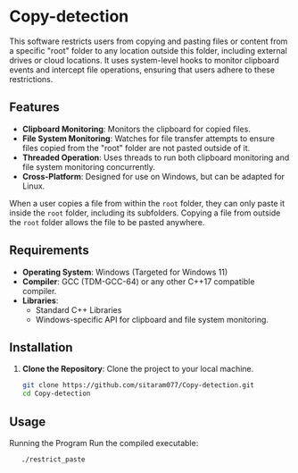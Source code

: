 # Copy-detection

This software restricts users from copying and pasting files or content from a specific "root" folder to any location outside this folder, including external drives or cloud locations. It uses system-level hooks to monitor clipboard events and intercept file operations, ensuring that users adhere to these restrictions.

## Features

- **Clipboard Monitoring**: Monitors the clipboard for copied files.
- **File System Monitoring**: Watches for file transfer attempts to ensure files copied from the "root" folder are not pasted outside of it.
- **Threaded Operation**: Uses threads to run both clipboard monitoring and file system monitoring concurrently.
- **Cross-Platform**: Designed for use on Windows, but can be adapted for Linux.


When a user copies a file from within the `root` folder, they can only paste it inside the `root` folder, including its subfolders. Copying a file from outside the `root` folder allows the file to be pasted anywhere.

## Requirements

- **Operating System**: Windows (Targeted for Windows 11)
- **Compiler**: GCC (TDM-GCC-64) or any other C++17 compatible compiler.
- **Libraries**: 
  - Standard C++ Libraries
  - Windows-specific API for clipboard and file system monitoring.

## Installation

1. **Clone the Repository**:
   Clone the project to your local machine.

   ```bash
   git clone https://github.com/sitaram077/Copy-detection.git
   cd Copy-detection

## Usage
   Running the Program
   Run the compiled executable:

 ```bash
    ./restrict_paste


